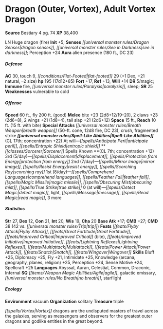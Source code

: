 ﻿---
cssclass: [monsters]
title1: Dragon (Outer, Vortex), Adult Vortex Dragon
title2: Adult Vortex Dragon
CR: 14
sources:
- name: Bestiary 4
  page: 74
  link: http://paizo.com/products/btpy91ds?Pathfinder-Roleplaying-Game-Bestiary-4
XP: 38400
alignment: LN
size: Huge
type: dragon
subtypes:
- fire
initiative:
  bonus: 5
senses:
  dragon senses: true
  see in darkness: true
auras:
- name: alien presence
  radius: 180
  DC: 23
AC:
  AC: 30
  touch: 9
  flat_footed: 29
  components:
    dex: 1
    natural: 21
    size: -2
HP:
  HP: 195
  long: 17d12+85
saves:
  fort: 17
  ref: 13
  will: 14
DR:
- amount: 5
  weakness: magic
immunities:
- fire
- paralysis
- sleep
SR: 25
weaknesses:
- vulnerable to cold
speeds:
  base: 60
  fly: 200
  fly_maneuverability: good
attacks:
  melee:
  - - text: bite +23 (2d8+12/19-20)
      entries:
      - - damage: 2d8+12
          crit_range: 19-20
      attack: bite
      bonus:
      - 23
    - text: 2 claws +23 (2d6+8)
      entries:
      - - damage: 2d6+8
      count: 2
      attack: claws
      bonus:
      - 23
    - text: 2 wings +21 (1d8+4)
      entries:
      - - damage: 1d8+4
      count: 2
      attack: wings
      bonus:
      - 21
    - text: tail slap +21 (2d6+12)
      entries:
      - - damage: 2d6+12
      attack: tail slap
      bonus:
      - 21
  special:
  - breath weapon (50-ft. cone, 12d8 fire, DC 23)
  - crush
  - fragmented strike
space: 15
reach: 10
reach_other: 15 ft. with bite
spell_like_abilities:
  entries:
  - superscripts:
    - UM
    name: anticipate peril
    source: default
    freq: At will
  - name: entropic shield
    source: default
    freq: At will
  sources:
  - name: default
    CL: 17
    concentration: 22
spells:
  entries:
  - name: displacement
    source: Sorcerer
    level: 3
  - name: protection from energy
    source: Sorcerer
    level: 3
  - name: mirror image
    source: Sorcerer
    level: 2
  - name: resist energy
    source: Sorcerer
    level: 2
  - name: scorching ray
    source: Sorcerer
    level: 2
  - name: comprehend languages
    source: Sorcerer
    level: 1
  - name: feather fall
    source: Sorcerer
    level: 1
  - name: magic missile
    source: Sorcerer
    level: 1
  - name: obscuring mist
    source: Sorcerer
    level: 1
  - name: true strike
    source: Sorcerer
    level: 1
  - name: detect magic
    source: Sorcerer
    level: 0
  - name: light
    source: Sorcerer
    level: 0
  - name: message
    source: Sorcerer
    level: 0
  - name: read magic
    source: Sorcerer
    level: 0
  - name: 3 more
    source: Sorcerer
    level: 0
  sources:
  - name: Sorcerer
    type: known
    CL: 7
    concentration: 12
    slots:
      3: 5
      2: 7
      1: 8
      0: at-will
ability_scores:
  STR: 27
  DEX: 12
  CON: 21
  INT: 20
  WIS: 19
  CHA: 20
BAB: 17
CMB: 27
CMD: 38
CMD_other: 42 vs. trip
feats:
- name: Flyby Attack
- name: Great Fortitude
- name: Improved Critical (bite)
- name: Improved Initiative
- name: Lightning Reflexes
- name: Multiattack
- name: Power Attack
- name: Snatch
- name: Wingover
skills:
  Bluff: 25
  Diplomacy: 25
  Fly: 21
  Intimidate: 25
  Knowledge (arcana): 25
  Knowledge (geography): 25
  Knowledge (planes): 25
  Knowledge (religion): 25
  Perception: 24
  Sense Motive: 24
  Spellcraft: 25
languages:
- Abyssal
- Auran
- Celestial
- Common
- Draconic
- Infernal
special_qualities:
- agile
- galactic emissary
- no breath
- starflight
ecology:
  environment: vacuum
  organization: solitary
  treasure_type: triple
desc_long: Vortex dragons are the undisputed masters of travel across the galaxies,
  serving as messengers and observers for the greatest outer dragons and godlike entities
  in the great beyond.

---

# Dragon (Outer, Vortex), Adult Vortex Dragon

**Source** Bestiary 4 pg. 74
**XP** 38,400

LN Huge dragon (fire)
**Init** +5; **Senses** _[[universal monster rules/Dragon Senses|dragon senses]]_, _[[universal monster rules/See in Darkness|see in darkness]]_; Perception +24
**Aura** alien presence (180 ft., DC 23)

##### Defense

**AC** 30, touch 9, _[[conditions/Flat-Footed|flat-footed]]_ 29 (+1 Dex, +21 natural, –2 size)
**hp** 195 (17d12+85)
**Fort** +17, **Ref** +13, **Will** +14
**DR** 5/magic; **Immune** fire, _[[universal monster rules/Paralysis|paralysis]]_, sleep; **SR** 25
**Weaknesses** vulnerable to cold

##### Offense
**Speed** 60 ft., fly 200 ft. (good)
**Melee** bite +23 (2d8+12/19–20), 2 claws +23 (2d6+8), 2 wings +21 (1d8+4), tail slap +21 (2d6+12)
**Space** 15 ft., **Reach** 10 ft. (15 ft. with bite)
**Special Attacks** _[[universal monster rules/Breath Weapon|breath weapon]]_ (50-ft. cone, 12d8 fire, DC 23), crush, fragmented strike
**_[[universal monster rules/Spell-Like Abilities|Spell-Like Abilities]]_** (CL 17th; concentration +22)
At will—_[[spells/Anticipate Peril|anticipate peril]]_, _[[spells/Entropic Shield|entropic shield]]_
**_[[classes/Sorcerer|Sorcerer]]_ Spells Known **(CL 7th; concentration +12)
3rd (5/day)—_[[spells/Displacement|displacement]]_, _[[spells/Protection from Energy|protection from energy]]_
2nd (7/day)—_[[spells/Mirror Image|mirror image]]_, _[[spells/Resist Energy|resist energy]]_, _[[spells/Scorching Ray|scorching ray]]_
1st (8/day)—_[[spells/Comprehend Languages|comprehend languages]]_, _[[spells/Feather Fall|feather fall]]_, _[[spells/Magic Missile|magic missile]]_, _[[spells/Obscuring Mist|obscuring mist]]_, _[[spells/True Strike|true strike]]_
0 (at will)—_[[spells/Detect Magic|detect magic]]_, light, _[[spells/Message|message]]_, _[[spells/Read Magic|read magic]]_, 3 more

##### Statistics
**Str** 27, **Dex** 12, **Con** 21, **Int** 20, **Wis** 19, **Cha** 20
**Base Atk** +17; **CMB** +27; **CMD** 38 (42 vs. _[[universal monster rules/Trip|trip]]_)
**Feats** _[[feats/Flyby Attack|Flyby Attack]]_, _[[feats/Great Fortitude|Great Fortitude]]_, _[[feats/Improved Critical|Improved Critical]]_ (bite), _[[feats/Improved Initiative|Improved Initiative]]_, _[[feats/Lightning Reflexes|Lightning Reflexes]]_, _[[feats/Multiattack|Multiattack]]_, _[[feats/Power Attack|Power Attack]]_, _[[feats/Snatch|Snatch]]_, _[[feats/Wingover|Wingover]]_
**Skills** Bluff +25, Diplomacy +25, Fly +21, Intimidate +25, Knowledge (arcana, geography, planes, religion) +25, Perception +24, Sense Motive +24, Spellcraft +25
**Languages** Abyssal, Auran, Celestial, Common, Draconic, Infernal
**SQ** _[[items/Weapon Magic Abilities/Agile|agile]]_, galactic emissary, _[[universal monster rules/No Breath|no breath]]_, starflight

##### Ecology

**Environment** vacuum
**Organization** solitary
**Treasure** triple

_[[spells/Vortex|Vortex]]_ dragons are the undisputed masters of travel across the galaxies, serving as messengers and observers for the greatest outer dragons and godlike entities in the great beyond.